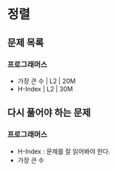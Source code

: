 # 정렬

## 문제 목록

### 프로그래머스

- 가장 큰 수 | L2 | 20M
- H-Index | L2 | 30M

## 다시 풀어야 하는 문제

### 프로그래머스
- H-Index : 문제를 잘 읽어봐야 한다.
- 가장 큰 수